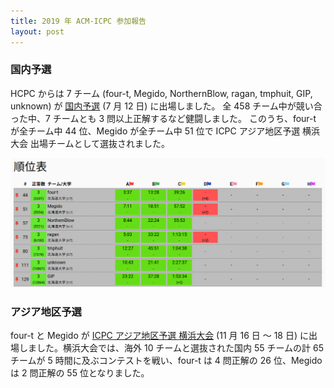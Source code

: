 ```yaml
---
title: 2019 年 ACM-ICPC 参加報告
layout: post
---
```


### 国内予選

 HCPC からは 7 チーム (four-t, Megido, NorthernBlow, ragan, tmphuit, GIP, unknown) が [国内予選](https://icpc.iisf.or.jp/2019-yokohama/2019kokunaiyosen/) (7 月 12 日) に出場しました。
全 458 チーム中が競い合った中、7 チームとも 3 問以上正解するなど健闘しました。
このうち、four-t が全チーム中 44 位、Megido が全チーム中 51 位で ICPC アジア地区予選 横浜大会 出場チームとして選抜されました。

![北大チームの結果](/assets/img/icpc_domestic_2019.png)

### アジア地区予選

four-t と Megido が [ICPC アジア地区予選 横浜大会](https://icpc.iisf.or.jp/2019-yokohama/asia-yokohama-regional-contest-2019/) (11 月 16 日 〜 18 日) に出場しました。横浜大会では、海外 10 チームと選抜された国内 55 チームの計 65 チームが 5 時間に及ぶコンテストを戦い、four-t は 4 問正解の 26 位、Megido は 2 問正解の 55 位となりました。